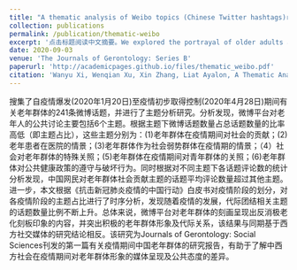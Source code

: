 ```yaml
---
title: "A thematic analysis of Weibo topics (Chinese Twitter hashtags)regarding older adults during the COVID-19 outbreak."
collection: publications
permalink: /publication/thematic-weibo
excerpt: '点击标题阅读中文摘要。We explored the portrayal of older adults and the public response to topics concerning older adults during the COVID-19 pandemic in Chinese social media (Weibo topics, equivalent to hashtags on Twitter). We also explored the temporal trends of dominant themes to identify changes over time.Six main themes were identified. “Older adults contributing to the community” was the most prominent theme with the highest average comment frequency per topic. It was also the most dominant theme in the first stage of the pandemic. “Older patients in hospitals” was the second most prominent theme and the most dominant theme in the second and third stages of the pandemic. The percentage of topics with the themes “Care recipients” and “Older adults caring for the young” increased over time.'
date: 2020-09-03
venue: 'The Journals of Gerontology: Series B'
paperurl: 'http://academicpages.github.io/files/thematic_weibo.pdf'
citation: 'Wanyu Xi, Wenqian Xu, Xin Zhang, Liat Ayalon, A Thematic Analysis of Weibo Topics (Chinese Twitter Hashtags) Regarding Older Adults During the COVID-19 Outbreak, The Journals of Gerontology: Series B, Volume 76, Issue 7, September 2021, Pages e306–e312, [https://doi.org/10.1093/geronb/gbaa148](https://doi.org/10.1093/geronb/gbaa148)'
---
```

<span style="font-size:14px;">
搜集了自疫情爆发(2020年1月20日)至疫情初步取得控制(2020年4月28日)期间有关老年群体的241条微博话题，并进行了主题分析研究。分析发现，微博平台对老年人的公共讨论主要包括6个主题。根据主题下微博话题数量占总话题数量的比率高低（即主题占比），这些主题分别为：(1)老年群体在疫情期间对社会的贡献；(2)老年患者在医院的情景；(3)老年群体作为社会弱势群体在疫情期的情景；（4）社会对老年群体的特殊关照；(5)老年群体在疫情期间对青年群体的关照；(6)老年群体对公共健康政策的遵守与破坏行为。同时根据对不同主题下各话题评论数的统计分析发现，中国网民对老年群体社会贡献主题的话题平均评论数量超过其他主题。进一步，本文根据《抗击新冠肺炎疫情的中国行动》白皮书对疫情阶段的划分，对各疫情阶段的主题占比进行了时序分析，发现随着疫情的发展，代际团结相关主题的话题数量比例不断上升。总体来说，微博平台对老年群体的刻画呈现出反消极老化刻板印象的内容，并突出积极的老年群体形象及代际关系，该结果与同期基于西方社交媒体的研究结论相反。该研究为Journals of Gerontology: Social Sciences刊发的第一篇有关疫情期间中国老年群体的研究报告，有助于了解中西方社会在疫情期间对老年群体形象的媒体呈现及公共态度的差异。
